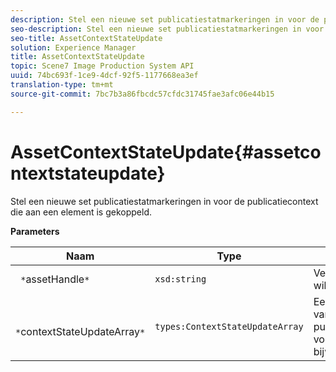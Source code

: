 ```yaml
---
description: Stel een nieuwe set publicatiestatmarkeringen in voor de publicatiecontext die aan een element is gekoppeld.
seo-description: Stel een nieuwe set publicatiestatmarkeringen in voor de publicatiecontext die aan een element is gekoppeld.
seo-title: AssetContextStateUpdate
solution: Experience Manager
title: AssetContextStateUpdate
topic: Scene7 Image Production System API
uuid: 74bc693f-1ce9-4dcf-92f5-1177668ea3ef
translation-type: tm+mt
source-git-commit: 7bc7b3a86fbcdc57cfdc31745fae3afc06e44b15

---
```



# AssetContextStateUpdate{#assetcontextstateupdate}

Stel een nieuwe set publicatiestatmarkeringen in voor de publicatiecontext die aan een element is gekoppeld.

**Parameters**

| Naam | Type | Beschrijving |
|---|---|---|
| ` *`assetHandle`*` | `xsd:string` | Verwerk het element dat u wilt bijwerken. |
| ` *`contextStateUpdateArray`*` | `types:ContextStateUpdateArray` | Een array met statussen van publicatiecontactpersonen voor het element dat u wilt bijwerken. |

